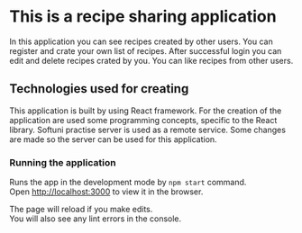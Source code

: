 # This is a recipe sharing application

In this application you can see recipes created by other users. 
You can register and crate your own list of recipes. 
After successful login you can edit and delete recipes crated by you.
You can like recipes from other users. 


## Technologies used for creating

This application is built by using React framework.
For the creation of the application are used some programming concepts, specific to the React library.
Softuni practise server is used as a remote service. Some changes are made so the server can be used for this application.

### Running the application

Runs the app in the development mode by `npm start` command.\
Open [http://localhost:3000](http://localhost:3000) to view it in the browser.

The page will reload if you make edits.\
You will also see any lint errors in the console.


